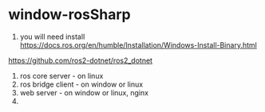# window-rosSharp

1. you will need install 
https://docs.ros.org/en/humble/Installation/Windows-Install-Binary.html


https://github.com/ros2-dotnet/ros2_dotnet




1. ros core server - on linux
2. ros bridge client - on window or linux
3. web server - on window or linux, nginx
4. 
